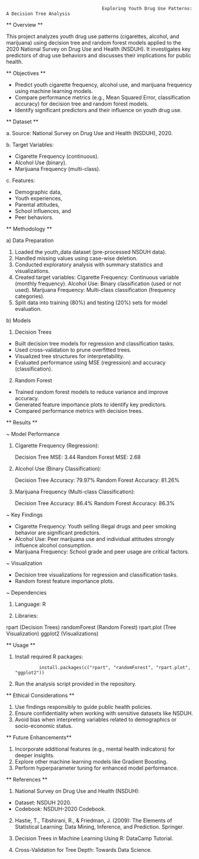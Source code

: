                                         Exploring Youth Drug Use Patterns: A Decision Tree Analysis

** Overview **

This project analyzes youth drug use patterns (cigarettes, alcohol, and marijuana) using decision tree and random forest models applied to the 2020 National Survey on Drug Use and Health (NSDUH). It investigates key predictors of drug use behaviors and discusses their implications for public health.

** Objectives **

  * Predict youth cigarette frequency, alcohol use, and marijuana frequency using machine learning models.
  * Compare performance metrics (e.g., Mean Squared Error, classification accuracy) for decision tree and random forest models.
  * Identify significant predictors and their influence on youth drug use.

** Dataset **

a. Source: National Survey on Drug Use and Health (NSDUH), 2020.

b. Target Variables:

   * Cigarette Frequency (continuous).
   * Alcohol Use (binary).
   * Marijuana Frequency (multi-class).
        
c. Features: 
        
   * Demographic data,
   * Youth experiences,
   * Parental attitudes,
   * School influences, and
   * Peer behaviors.

** Methodology **

a) Data Preparation

   1. Loaded the youth_data dataset (pre-processed NSDUH data).
   2. Handled missing values using case-wise deletion.
   3. Conducted exploratory analysis with summary statistics and visualizations.
   4. Created target variables:
             Cigarette Frequency: Continuous variable (monthly frequency).
             Alcohol Use: Binary classification (used or not used).
             Marijuana Frequency: Multi-class classification (frequency categories).
   5. Split data into training (80%) and testing (20%) sets for model evaluation.

b) Models

1. Decision Trees
  * Built decision tree models for regression and classification tasks.
  * Used cross-validation to prune overfitted trees.
  * Visualized tree structures for interpretability.
  * Evaluated performance using MSE (regression) and accuracy (classification).

2. Random Forest
 * Trained random forest models to reduce variance and improve accuracy.
 * Generated feature importance plots to identify key predictors.
 * Compared performance metrics with decision trees.

** Results **

~ Model Performance

1. Cigarette Frequency (Regression):

   Decision Tree MSE: 3.44
   Random Forest MSE: 2.68

2. Alcohol Use (Binary Classification):

   Decision Tree Accuracy: 79.97%
   Random Forest Accuracy: 81.26%

3. Marijuana Frequency (Multi-class Classification):

   Decision Tree Accuracy: 86.4%
   Random Forest Accuracy: 86.3%

~ Key Findings
        
  * Cigarette Frequency: Youth selling illegal drugs and peer smoking behavior are significant predictors.        
  * Alcohol Use: Peer marijuana use and individual attitudes strongly influence alcohol consumption.        
  * Marijuana Frequency: School grade and peer usage are critical factors.

~ Visualization

   * Decision tree visualizations for regression and classification tasks.
   * Random forest feature importance plots.

~ Dependencies

1. Language: R

2. Libraries:
        
 rpart (Decision Trees)
 randomForest (Random Forest)
 rpart.plot (Tree Visualization)
 ggplot2 (Visualizations)

** Usage **

1. Install required R packages:

                install.packages(c("rpart", "randomForest", "rpart.plot", "ggplot2"))

3. Run the analysis script provided in the repository.

** Ethical Considerations **
1. Use findings responsibly to guide public health policies.
2. Ensure confidentiality when working with sensitive datasets like NSDUH.
3. Avoid bias when interpreting variables related to demographics or socio-economic status.

** Future Enhancements** 

1. Incorporate additional features (e.g., mental health indicators) for deeper insights.
2. Explore other machine learning models like Gradient Boosting.
3. Perform hyperparameter tuning for enhanced model performance.

** References **

1. National Survey on Drug Use and Health (NSDUH):

 * Dataset: NSDUH 2020.
 * Codebook: NSDUH-2020 Codebook.

2. Hastie, T., Tibshirani, R., & Friedman, J. (2009): The Elements of Statistical Learning: Data Mining, Inference, and Prediction. Springer.

3. Decision Trees in Machine Learning Using R: DataCamp Tutorial.

4. Cross-Validation for Tree Depth: Towards Data Science.
